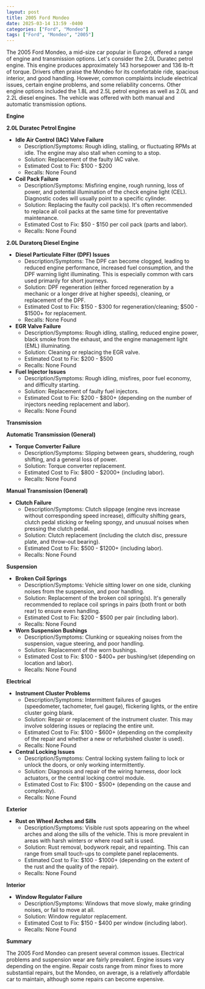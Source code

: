 ```yaml
---
layout: post
title: 2005 Ford Mondeo
date: 2025-03-14 13:59 -0400
categories: ["Ford", "Mondeo"]
tags: ["Ford", "Mondeo", "2005"]
---
```

The 2005 Ford Mondeo, a mid-size car popular in Europe, offered a range of engine and transmission options. Let's consider the 2.0L Duratec petrol engine. This engine produces approximately 143 horsepower and 136 lb-ft of torque. Drivers often praise the Mondeo for its comfortable ride, spacious interior, and good handling. However, common complaints include electrical issues, certain engine problems, and some reliability concerns. Other engine options included the 1.8L and 2.5L petrol engines as well as 2.0L and 2.2L diesel engines. The vehicle was offered with both manual and automatic transmission options.

**Engine**

**2.0L Duratec Petrol Engine**
* **Idle Air Control (IAC) Valve Failure**
    * Description/Symptoms: Rough idling, stalling, or fluctuating RPMs at idle. The engine may also stall when coming to a stop.
    * Solution: Replacement of the faulty IAC valve.
    * Estimated Cost to Fix: $100 - $200
    * Recalls: None Found
* **Coil Pack Failure**
    * Description/Symptoms: Misfiring engine, rough running, loss of power, and potential illumination of the check engine light (CEL). Diagnostic codes will usually point to a specific cylinder.
    * Solution: Replacing the faulty coil pack(s). It's often recommended to replace all coil packs at the same time for preventative maintenance.
    * Estimated Cost to Fix: $50 - $150 per coil pack (parts and labor).
    * Recalls: None Found

**2.0L Duratorq Diesel Engine**
* **Diesel Particulate Filter (DPF) Issues**
    * Description/Symptoms: The DPF can become clogged, leading to reduced engine performance, increased fuel consumption, and the DPF warning light illuminating. This is especially common with cars used primarily for short journeys.
    * Solution: DPF regeneration (either forced regeneration by a mechanic or a longer drive at higher speeds), cleaning, or replacement of the DPF.
    * Estimated Cost to Fix: $150 - $300 for regeneration/cleaning; $500 - $1500+ for replacement.
    * Recalls: None Found
* **EGR Valve Failure**
    * Description/Symptoms: Rough idling, stalling, reduced engine power, black smoke from the exhaust, and the engine management light (EML) illuminating.
    * Solution: Cleaning or replacing the EGR valve.
    * Estimated Cost to Fix: $200 - $500
    * Recalls: None Found
* **Fuel Injector Issues**
    * Description/Symptoms: Rough idling, misfires, poor fuel economy, and difficulty starting.
    * Solution: Replacement of faulty fuel injectors.
    * Estimated Cost to Fix: $200 - $800+ (depending on the number of injectors needing replacement and labor).
    * Recalls: None Found

**Transmission**

**Automatic Transmission (General)**
* **Torque Converter Failure**
    * Description/Symptoms: Slipping between gears, shuddering, rough shifting, and a general loss of power.
    * Solution: Torque converter replacement.
    * Estimated Cost to Fix: $800 - $2000+ (including labor).
    * Recalls: None Found

**Manual Transmission (General)**
* **Clutch Failure**
    * Description/Symptoms: Clutch slippage (engine revs increase without corresponding speed increase), difficulty shifting gears, clutch pedal sticking or feeling spongy, and unusual noises when pressing the clutch pedal.
    * Solution: Clutch replacement (including the clutch disc, pressure plate, and throw-out bearing).
    * Estimated Cost to Fix: $500 - $1200+ (including labor).
    * Recalls: None Found

**Suspension**

* **Broken Coil Springs**
    * Description/Symptoms: Vehicle sitting lower on one side, clunking noises from the suspension, and poor handling.
    * Solution: Replacement of the broken coil spring(s). It's generally recommended to replace coil springs in pairs (both front or both rear) to ensure even handling.
    * Estimated Cost to Fix: $200 - $500 per pair (including labor).
    * Recalls: None Found
* **Worn Suspension Bushings**
    * Description/Symptoms: Clunking or squeaking noises from the suspension, vague steering, and poor handling.
    * Solution: Replacement of the worn bushings.
    * Estimated Cost to Fix: $100 - $400+ per bushing/set (depending on location and labor).
    * Recalls: None Found

**Electrical**

* **Instrument Cluster Problems**
    * Description/Symptoms: Intermittent failures of gauges (speedometer, tachometer, fuel gauge), flickering lights, or the entire cluster going blank.
    * Solution: Repair or replacement of the instrument cluster. This may involve soldering issues or replacing the entire unit.
    * Estimated Cost to Fix: $100 - $600+ (depending on the complexity of the repair and whether a new or refurbished cluster is used).
    * Recalls: None Found
* **Central Locking Issues**
    * Description/Symptoms: Central locking system failing to lock or unlock the doors, or only working intermittently.
    * Solution: Diagnosis and repair of the wiring harness, door lock actuators, or the central locking control module.
    * Estimated Cost to Fix: $100 - $500+ (depending on the cause and complexity).
    * Recalls: None Found

**Exterior**

* **Rust on Wheel Arches and Sills**
    * Description/Symptoms: Visible rust spots appearing on the wheel arches and along the sills of the vehicle. This is more prevalent in areas with harsh winters or where road salt is used.
    * Solution: Rust removal, bodywork repair, and repainting. This can range from small touch-ups to complete panel replacements.
    * Estimated Cost to Fix: $100 - $1000+ (depending on the extent of the rust and the quality of the repair).
    * Recalls: None Found

**Interior**

* **Window Regulator Failure**
    * Description/Symptoms: Windows that move slowly, make grinding noises, or fail to move at all.
    * Solution: Window regulator replacement.
    * Estimated Cost to Fix: $150 - $400 per window (including labor).
    * Recalls: None Found

**Summary**

The 2005 Ford Mondeo can present several common issues. Electrical problems and suspension wear are fairly prevalent. Engine issues vary depending on the engine. Repair costs range from minor fixes to more substantial repairs, but the Mondeo, on average, is a relatively affordable car to maintain, although some repairs can become expensive.

